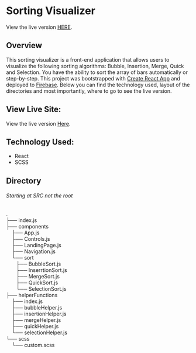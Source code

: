 # Sorting Visualizer

View the live version [HERE](https://krause-sorting-visualizer.web.app/).



## Overview

This sorting visualizer is a front-end application that allows users to visualize the following sorting algorithms: Bubble, Insertion, Merge, Quick and Selection. You have the ability to sort the array of bars automatically or step-by-step. This project was bootstrapped with [Create React App](https://github.com/facebook/create-react-app) and deployed to [Firebase](https://firebase.google.com/). Below you can find the technology used, layout of the directories and most importantly, where to go to see the live version.

## View Live Site:
View the live version [Here](https://krause-sorting-visualizer.web.app/).


## Technology Used:
- React
- SCSS

## Directory 
###### Starting at SRC not the root

.<br />
├── index.js <br />
├── components<br />
 &nbsp;&nbsp;&nbsp;  ├── App.js<br />
 &nbsp;&nbsp;&nbsp;  ├── Controls.js<br />
 &nbsp;&nbsp;&nbsp;  ├── LandingPage.js<br />
 &nbsp;&nbsp;&nbsp;  ├── Navigation.js<br />
 &nbsp;&nbsp;&nbsp;  └── sort<br />
 &nbsp;&nbsp;&nbsp;&nbsp;&nbsp;&nbsp;     ├── BubbleSort.js<br />
 &nbsp;&nbsp;&nbsp;&nbsp;&nbsp;&nbsp;     ├── InserrtionSort.js<br />
 &nbsp;&nbsp;&nbsp;&nbsp;&nbsp;&nbsp;     ├── MergeSort.js<br />
 &nbsp;&nbsp;&nbsp;&nbsp;&nbsp;&nbsp;     ├── QuickSort.js<br />
 &nbsp;&nbsp;&nbsp;&nbsp;&nbsp;&nbsp;     └── SelectionSort.js<br />
├── helperFunctions<br />
  &nbsp;&nbsp;&nbsp; ├── index.js<br />
  &nbsp;&nbsp;&nbsp; ├── bubbleHelper.js<br />
  &nbsp;&nbsp;&nbsp; ├── insertionHelper.js<br />
  &nbsp;&nbsp;&nbsp; ├── mergeHelper.js<br />
  &nbsp;&nbsp;&nbsp; ├── quickHelper.js<br />
  &nbsp;&nbsp;&nbsp; └── selectionHelper.js<br />
└── scss<br />
  &nbsp;&nbsp;&nbsp; └── custom.scss<br />
    